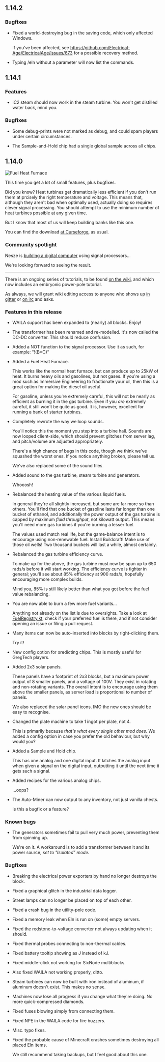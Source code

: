## 1.14.2

### Bugfixes

- Fixed a world-destroying bug in the saving code, which only affected Windows.

  If you've been affected, see
  https://github.com/Electrical-Age/ElectricalAge/issues/673 for a possible
  recovery method.
  
- Typing /eln without a parameter will now list the commands.

## 1.14.1

### Features

- IC2 steam should now work in the steam turbine. You won't get distilled water back, mind you.

### Bugfixes

- Some debug-prints were not marked as debug, and could spam players under certain circumstances.

- The Sample-and-Hold chip had a single global sample across all chips.

## 1.14.0

![Fuel Heat Furnace](https://i.imgur.com/BaaoHiY.png)

This time you get a lot of small features, plus bugfixes.

Did you know? Heat turbines get dramatically less efficient if you don't run
them at prcisely the right temperature and voltage. This means that, although
they aren't bad when optimally used, actually doing so requires clever signal
processing. You should attempt to use the minimum number of heat turbines
possible at any given time.

But I know that most of us will keep building banks like this one.

You can find the download
[at Curseforge](https://minecraft.curseforge.com/projects/electrical-age), as
usual.

### Community spotlight

Nesze is [building a digital computer](https://puu.sh/tL65Y/ed5af7c4ee.png)
using signal processors...

We're looking forward to seeing the result.

---

There is an ongoing series of tutorials, to be found
[on the wiki](https://wiki.electrical-age.net/index.php?title=Examples), and
which now includes an embryonic power-pole tutorial.

As always, we will grant wiki editing access to anyone who shows up
[in gitter](https://gitter.im/Electrical-Age/Support) or
[on irc](https://qchat.rizon.net/?channels=electricalage) and asks.

### Features in this release

- WAILA support has been expanded to (nearly) all blocks. Enjoy!

- The transformer has been renamed and re-modelled. It's now called the DC-DC
  converter. This should reduce confusion.
  
- Added a NOT function to the signal processor.
  Use it as such, for example: "!(B*C)"

- Added a Fuel Heat Furnace.

  This works like the normal heat furnace, but can produce up to 25kW of
  heat. It burns heavy oils and gasolines, but not gases. If you're using a mod
  such as Immersive Engineering to fractionate your oil, then this is a great
  option for making the diesel oil useful.
  
  For gasoline, unless you're extremely careful, this will not be nearly as
  efficient as burning it in the gas turbine. Even if you *are* extremely
  careful, it still won't be quite as good. It is, however, excellent for
  running a bank of starter turbines.
  
- Completely rewrote the way we loop sounds.

  You'll notice this the moment you step into a turbine hall. Sounds are now
  looped client-side, which should prevent glitches from server lag, and
  pitch/volume are adjusted appropriately.
  
  There's a high chance of bugs in this code, though we think we've squashed the
  worst ones. If you notice anything broken, please tell us.
  
  We've also replaced some of the sound files.
  
- Added sound to the gas turbine, steam turbine and generators.

  Whooosh!
  
- Rebalanced the heating value of the various liquid fuels.

  In general they're all slightly increased, but some are far more so than
  others. You'll find that one bucket of gasoline lasts far longer than one
  bucket of ethanol, and additionally the power output of the gas turbine is
  capped by maximum *fluid throughput*, not kilowatt output. This means you'll
  need more gas turbines if you're burning a lesser fuel.
  
  The values used match real life, but the game-balance intent is to encourage
  using non-renewable fuel. Install Buildcraft! Make use of those oil wells! Two
  thousand buckets will last a while, almost certainly.
  
- Rebalanced the gas turbine efficiency curve.

  To make up for the above, the gas turbine must now be spun up to 650 rads/s
  before it will start working. The efficiency curve is tighter in general;
  you'll see about 85% efficiency at 900 rads/s, hopefully encouraging more
  complex builds.
  
  Mind you, 85% is still likely better than what you got before the fuel value
  rebalancing.
  
- You are now able to burn a few more fuel variants...

  Anything not already on the list is due to oversights. Take a look at
  [FuelRegistry.kt](https://github.com/Electrical-Age/ElectricalAge/blob/3e7db53eac084b4f2770139949630d01f72a8767/src/main/java/mods/eln/fluid/FuelRegistry.kt),
  check if your preferred fuel is there, and if not consider opening an issue or
  filing a pull request.
  
- Many items can now be auto-inserted into blocks by right-clicking them.

  Try it!

- New config option for oredicting chips. This is mostly useful for GregTech players.

- Added 2x3 solar panels.

  These panels have a footprint of 2x3 blocks, but a maximum power output of 8
  smaller panels, and a voltage of 100V. They exist in rotating and non-rotating
  variants. The overall intent is to encourage using them above the smaller
  panels, as server load is proportional to number of panels.
  
  We also replaced the solar panel icons. IMO the new ones should be easy to
  recognise.

- Changed the plate machine to take 1 ingot per plate, not 4.

  This is primarily because *that's what every single other mod does*. We added
  a config option in case you prefer the old behaviour, but why would you?
  
- Added a Sample and Hold chip.

  This has one analog and one digital input. It latches the analog input when
  given a signal on the digital input, outputting it until the next time it gets
  such a signal.
  
- Added recipes for the various analog chips.

  ...oops?
  
- The Auto-Miner can now output to any inventory, not just vanilla chests.

  Is this a bugfix or a feature?


### Known bugs

- The generators sometimes fail to pull very much power, preventing them from
  spinning up.
  
  We're on it. A workaround is to add a transformer between it and its power
  source, *set to "Isolated" mode*.
  
### Bugfixes

- Breaking the electrical power exporters by hand no longer destroys the block.

- Fixed a graphical glitch in the industrial data logger.

- Street lamps can no longer be placed on top of each other.

- Fixed a crash bug in the utility-pole code.

- Fixed a memory leak when Eln is run on (some) empty servers.

- Fixed the redstone-to-voltage converter not always updating when it should.

- Fixed thermal probes connecting to non-thermal cables.

- Fixed battery tooltip showing as J instead of kJ.

- Fixed middle-click not working for SixNode multiblocks.

- Also fixed WAILA not working properly, ditto.

- Steam turbines can now be built with iron instead of aluminum, if aluminum doesn't exist. This makes no sense.

- Machines now lose all progress if you change what they're doing. No more quick-compressed diamonds.

- Fixed fuses blowing simply from connecting them.

- Fixed NPE in the WAILA code for fire buzzers.

- Misc. typo fixes.

- Fixed the probable cause of Minecraft crashes sometimes destroying all placed Eln items.

  We still recommend taking backups, but I feel good about this one.
